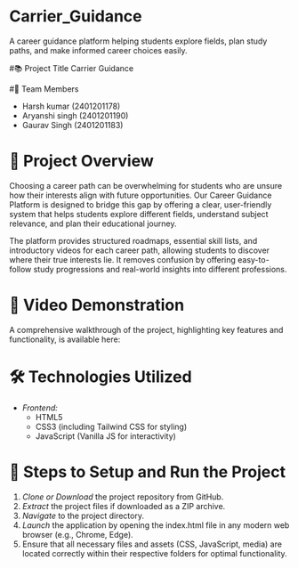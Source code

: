 # Carrier_Guidance
A career guidance platform helping students explore fields, plan study paths, and make informed career choices easily.

#📚 Project Title
Carrier Guidance

#👥 Team Members

- Harsh kumar (2401201178)
- Aryanshi singh (2401201190)
- Gaurav Singh (2401201183)

# 📖 Project Overview
Choosing a career path can be overwhelming for students who are unsure how their interests align with future opportunities. Our Career Guidance Platform is designed to bridge this gap by offering a clear, user-friendly system that helps students explore different fields, understand subject relevance, and plan their educational journey.

The platform provides structured roadmaps, essential skill lists, and introductory videos for each career path, allowing students to discover where their true interests lie. It removes confusion by offering easy-to-follow study progressions and real-world insights into different professions.

# 🎥 Video Demonstration

A comprehensive walkthrough of the project, highlighting key features and functionality, is available here:  


# 🛠 Technologies Utilized

- *Frontend:*
  - HTML5
  - CSS3 (including Tailwind CSS for styling)
  - JavaScript (Vanilla JS for interactivity)

# 🚀 Steps to Setup and Run the Project

1. *Clone or Download* the project repository from GitHub.
2. *Extract* the project files if downloaded as a ZIP archive.
3. *Navigate* to the project directory.
4. *Launch* the application by opening the index.html file in any modern web browser (e.g., Chrome, Edge).
5. Ensure that all necessary files and assets (CSS, JavaScript, media) are located correctly within their respective folders for optimal functionality.
